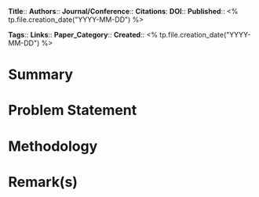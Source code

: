 **Title**:: 
**Authors**::
**Journal/Conference**:: 
**Citations**:
**DOI**::
**Published**:: <% tp.file.creation_date("YYYY-MM-DD") %>

**Tags**::
**Links**::
**Paper_Category**::
**Created**:: <% tp.file.creation_date("YYYY-MM-DD") %>

# Summary

# Problem Statement

# Methodology

# Remark(s)

